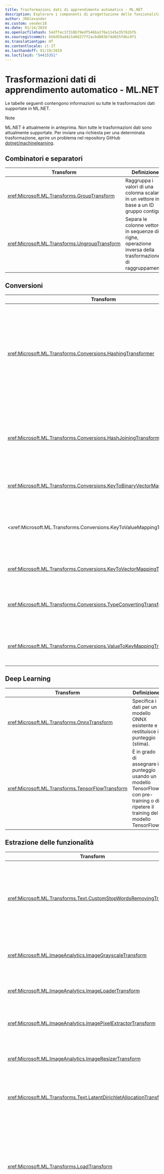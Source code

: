 ```yaml
---
title: Trasformazioni dati di apprendimento automatico - ML.NET
description: Esplorare i componenti di progettazione delle funzionalità supportati in ML.NET.
author: JRAlexander
ms.custom: seodec18
ms.date: 01/14/2019
ms.openlocfilehash: 54dffec37318b79edf546ba1f6e1145e35782bfb
ms.sourcegitcommit: b56d59ad42140d277f2acbd003b74d655fdbc9f1
ms.translationtype: HT
ms.contentlocale: it-IT
ms.lasthandoff: 01/19/2019
ms.locfileid: "54415351"
---
```

# <a name="machine-learning-data-transforms---mlnet"></a>Trasformazioni dati di apprendimento automatico - ML.NET

Le tabelle seguenti contengono informazioni su tutte le trasformazioni dati supportate in ML.NET.

> [!NOTE]
> ML.NET è attualmente in anteprima. Non tutte le trasformazioni dati sono attualmente supportate. Per inviare una richiesta per una determinata trasformazione, aprire un problema nel repository GitHub [dotnet/machinelearning](https://github.com/dotnet/machinelearning/issues).

## <a name="combiners-and-segregators"></a>Combinatori e separatori

| Transform | Definizione |
| --- | --- |
| <xref:Microsoft.ML.Transforms.GroupTransform> | Raggruppa i valori di una colonna scalare in un vettore in base a un ID gruppo contiguo. |
| <xref:Microsoft.ML.Transforms.UngroupTransform> | Separa le colonne vettore in sequenze di righe, operazione inversa della trasformazione di raggruppamento. |

## <a name="conversions"></a>Conversioni 

| Transform | Definizione |
| --- | --- |
| <xref:Microsoft.ML.Transforms.Conversions.HashingTransformer> | Esegue l'hashing di colonne a valore singolo o colonne vettore. Per le colonne vettore, esegue l'hashing di ogni slot separatamente. È in grado di eseguire l'hashing di valori di testo o valori di chiave. |
| <xref:Microsoft.ML.Transforms.Conversions.HashJoiningTransform> | Converte i valori di più colonne in hash. Questa trasformazione accetta input numerici e di testo, sia con colonne singole che vettoriali. |
| <xref:Microsoft.ML.Transforms.Conversions.KeyToBinaryVectorMappingTransformer> | Converte una chiave in una colonna vettore binaria. |
| <xref:Microsoft.ML.Transforms.Conversions.KeyToValueMappingTransformer > | Usa i metadati KeyValues per eseguire il mapping degli indici di chiave ai valori corrispondenti nei metadati KeyValues. |
| <xref:Microsoft.ML.Transforms.Conversions.KeyToVectorMappingTransformer> | Converte una chiave in una colonna vettore. |
| <xref:Microsoft.ML.Transforms.Conversions.TypeConvertingTransformer> | Modifica il tipo di colonna sottostante a condizione che il tipo possa essere convertito. |
| <xref:Microsoft.ML.Transforms.Conversions.ValueToKeyMappingTransformer> | Converte i valori di input (parole, numeri e così via) da indicizzare in un dizionario. |


## <a name="deep-learning"></a>Deep Learning

| Transform | Definizione |
| --- | --- |
| <xref:Microsoft.ML.Transforms.OnnxTransform> | Specifica i dati per un modello ONNX esistente e restituisce il punteggio (stima). |
| <xref:Microsoft.ML.Transforms.TensorFlowTransform> | È in grado di assegnare il punteggio usando un modello TensorFlow con pre-training o di ripetere il training del modello TensorFlow. |

## <a name="feature-extraction"></a>Estrazione delle funzionalità

| Transform | Definizione |
| --- | --- |
| <xref:Microsoft.ML.Transforms.Text.CustomStopWordsRemovingTransform> | Rimuove l'elenco specificato di parole non significative confrontando i singoli token (confronto senza distinzione tra maiuscole e minuscole) con le parole non significative.| 
| <xref:Microsoft.ML.ImageAnalytics.ImageGrayscaleTransform> | Accetta una o più colonne ImageType e le converte in una rappresentazione in scala di grigi della stessa immagine.|
| <xref:Microsoft.ML.ImageAnalytics.ImageLoaderTransform> | Accetta una o più colonne ReadOnlyMemory e le carica come ImageType. |
| <xref:Microsoft.ML.ImageAnalytics.ImagePixelExtractorTransform> | Accetta una o più colonne ImageType e le converte in una rappresentazione di vettore.|
| <xref:Microsoft.ML.ImageAnalytics.ImageResizerTransform> | Accetta una o più colonne ImageType e le ridimensiona in base all'altezza e alla larghezza specificate.|
| <xref:Microsoft.ML.Transforms.Text.LatentDirichletAllocationTransformer> | Implementa LightLDA, un'implementazione all'avanguardia dell'allocazione latente di Dirichlet.|
| <xref:Microsoft.ML.Transforms.LoadTransform> | Carica trasformazioni specifiche dal file di modello specificato. Consente trasformazioni di tipo "cherry-pick" da una catena serializzata o l'applicazione di una trasformazione con pre-training a una visualizzazione dati diversa, ma comunque compatibile. |
| <xref:Microsoft.ML.Transforms.Text.NgramExtractingTransformer> | Produce un elenco di conteggi di n-grammi (sequenze di valori consecutivi di lunghezza 1-n) in un vettore specifico di chiavi. Tale operazione viene eseguita creando un dizionario di n-grammi e usando l'ID nel dizionario come indice nell'elenco. | 
| <xref:Microsoft.ML.Transforms.Text.NgramExtractorTransform> | Trasforma una raccolta di testo in formato token (vettore di ReadOnlyMemory) o vettori di chiavi in vettori di funzionalità numerici. I vettori di funzionalità sono conteggi di n-grammi (sequenze di token consecutivi, parole o chiavi, di lunghezza 1-n). | 
| <xref:Microsoft.ML.Transforms.Text.NgramHashExtractingTransformer> | Trasforma una raccolta di testo in formato token (vettore di ReadOnlyMemory) in vettori di funzionalità numerici usando hash. | 
| <xref:Microsoft.ML.Transforms.Text.NgramHashingTransformer> | Produce un elenco di conteggi di n-grammi (sequenze di parole consecutive di lunghezza 1-n) in un testo specifico. | 
| <xref:Microsoft.ML.Transforms.Categorical.OneHotEncodingTransformer> | Converte il valore di categoria in una matrice di indicatori compilando un dizionario di categorie basato sui dati e usando l'ID presente nel dizionario come indice nella matrice |
| <xref:Microsoft.ML.Transforms.Projections.PcaTransform> | Calcola la proiezione del vettore di funzionalità in un sottospazio a bassa priorità. |
| <xref:Microsoft.ML.Transforms.Text.SentimentAnalyzingTransformer> | Usa un modello di sentiment con pre-training per assegnare un punteggio alle stringhe di input. |
| <xref:Microsoft.ML.Transforms.Text.StopWordsRemovingTransformer> | Rimuove l'elenco specifico della lingua di parole non significative (parole più comuni) confrontando i singoli token (confronto senza distinzione tra maiuscole e minuscole) con le parole non significative. |
| <xref:Microsoft.ML.Transforms.Text.WordBagBuildingTransformer> | Produce un elenco di conteggi di n-grammi (sequenze di parole consecutive) in un testo specifico. Tale operazione viene eseguita creando un dizionario di n-grammi e usando l'ID nel dizionario come indice nell'elenco. |
| <xref:Microsoft.ML.Transforms.Text.WordHashBagProducingTransformer> | Produce un elenco di conteggi di n-grammi (sequenze di parole consecutive di lunghezza 1-n) in un testo specifico. A tale scopo, esegue l'hashing di ogni n-grammo e usa il valore hash come indice nell'elenco. |
| <xref:Microsoft.ML.Transforms.Text.WordTokenizingTransformer> | Divide il testo in parole usando il carattere separatore. |


## <a name="image-model-featurizers"></a>Algoritmi di estrazione delle funzionalità del modello di immagine

| Transform | Definizione |
| --- | --- |
| <xref:Microsoft.ML.Transforms.AlexNetExtension> | Metodo di estensione da usare con <xref:Microsoft.ML.Transforms.DnnImageFeaturizerEstimator> per poter usare un modello [AlexNet](https://en.wikipedia.org/wiki/AlexNet) con pre-training. Il pacchetto NuGet contenente questa estensione include anche il file di modello binario. | 
| <xref:Microsoft.ML.Transforms.ResNet18Extension> | Metodo di estensione da usare con <xref:Microsoft.ML.Transforms.DnnImageFeaturizerEstimator> per poter usare un modello ResNet18 con pre-training. Il pacchetto NuGet contenente questa estensione include anche il file di modello binario. |
| <xref:Microsoft.ML.Transforms.ResNet50Extension> | Metodo di estensione da usare con <xref:Microsoft.ML.Transforms.DnnImageFeaturizerEstimator> per poter usare un modello ResNet50 con pre-training. Il pacchetto NuGet contenente questa estensione include anche il file di modello binario. |
| <xref:Microsoft.ML.Transforms.ResNet101Extension> | Metodo di estensione da usare con <xref:Microsoft.ML.Transforms.DnnImageFeaturizerEstimator> per poter usare un modello ResNet101 con pre-training. Il pacchetto NuGet contenente questa estensione include anche il file di modello binario. |

## <a name="label-parsing"></a>Analisi etichette

| Transform | Definizione |
| --- | --- |
| <xref:Microsoft.ML.Transforms.LabelConvertTransform> |  Converte le etichette. |
| <xref:Microsoft.ML.Transforms.LabelIndicatorTransform> | Esegue un nuovo mapping delle etichette multiclasse su etichette True, False binarie, principalmente per l'uso con OVA.|

## <a name="missing-values"></a>Valori mancanti

| Transform | Definizione |
| --- | --- |
| <xref:Microsoft.ML.Transforms.MissingValueDroppingTransformer> | Elimina i valori mancanti dalle colonne. |
| <xref:Microsoft.ML.Transforms.MissingValueIndicatorTransform> | Crea una colonna di output booleana con lo stesso numero di slot della colonna di input in cui il valore di output è true se manca il valore nella colonna di input. |
| <xref:Microsoft.ML.Transforms.MissingValueReplacingTransformer> | Consente di gestire i valori mancanti sostituendoli con il valore predefinito o con il valore medio/min/max (solo per le colonne non di testo). |

## <a name="normalization"></a>Normalization

| Transform | Definizione |
| --- | --- |
| <xref:Microsoft.ML.Transforms.Projections.LpNormalizingTransformer> | Trasformazione di normalizzazione Lp-Norm (a livello di vettore/riga). |
| <xref:Microsoft.ML.Transforms.Normalizers.MeanVarDblAggregator> | Calcola la media e la varianza per una colonna con valori vettoriali. Tiene traccia della media corrente e del valore M2 (somma dei quadrati delle differenze dei valori rispetto al valore medio), del numero di valori diversi da numeri e del numero di elementi diversi da zero. |
| <xref:Microsoft.ML.Transforms.Normalizers.MeanVarSngAggregator> | Calcola la media e la varianza per una colonna con valori vettoriali. Tiene traccia della media corrente e del valore M2 (somma dei quadrati delle differenze dei valori rispetto al valore medio), del numero di valori diversi da numeri e del numero di elementi diversi da zero. |
| <xref:Microsoft.ML.Transforms.Normalizers.MinMaxDblAggregator> | Tiene traccia dei valori minimo, massimo, del numero di valori di tipo non sparse (vCount) e del numero di chiamate ProcessValue() (trainCount) per una colonna con valori vettoriali. |
| <xref:Microsoft.ML.Transforms.Normalizers.NormalizeTransform> | Standardizza gli intervalli di funzionalità. |
| <xref:Microsoft.ML.Transforms.Normalizers.NormalizingTransformer> |Standardizza gli intervalli di funzionalità. |

## <a name="onnx"></a>Onnx

| Transform | Definizione |
| --- | --- |
| <xref:Microsoft.ML.Transforms.OnnxTransform> | Assegna punteggi ai modelli ONNX con pre-training che usano lo standard ONNX v1.2 |

## <a name="preprocessing"></a>Pre-elaborazione
| Transform | Definizione |
| --- | --- |
| <xref:Microsoft.ML.Transforms.BootstrapSamplingTransformer> | Approssima il campionamento bootstrap usando il campionamento Poisson. |
| <xref:Microsoft.ML.Transforms.Projections.RandomFourierFeaturizingTransformer> | Produce una RFF (Random Fourier Feature). |
| <xref:Microsoft.ML.Transforms.Text.TokenizingByCharactersTransformer> | Tokenizer orientato ai caratteri in cui il testo viene considerato una sequenza di caratteri. |
| <xref:Microsoft.ML.Transforms.Projections.VectorWhiteningTransformer> | Semplifica l'ottimizzazione per favorire l'identificazione dei pesi. |

## <a name="row-filters"></a>Filtri di riga

| Transform | Definizione |
| --- | --- |
| <xref:Microsoft.ML.Transforms.RowShufflingTransformer> | Seleziona in ordine casuale il tentativo casuale di esecuzione di un cursore usando un pool di un determinato numero di righe.  |
| <xref:Microsoft.ML.Transforms.SkipFilter> | Consente di limitare l'input a un subset di righe ignorando un numero di righe. |
| <xref:Microsoft.ML.Transforms.SkipTakeFilter> | Consente di limitare l'input a un subset di righe in un offset facoltativo. Può essere usato per implementare il paging dei dati. Quando viene creato con SkipTakeFilter.SkipArguments si comporta come `SkipFilter`.
| <xref:Microsoft.ML.Transforms.TakeFilter> | Consente di limitare l'input a un subset di righe accettando le prime N righe. |


## <a name="schema"></a>Schema

| Transform | Definizione |
| --- | --- |
| <xref:Microsoft.ML.Transforms.ColumnCopyingTransformer> | Duplica le colonne dal set di dati.|
| <xref:Microsoft.ML.Transforms.ColumnSelectingTransformer> | Seleziona un set di colonne da eliminare o mantenere in un determinato input. |
| <xref:Microsoft.ML.Transforms.FeatureSelection.SlotsDroppingTransformer> | Elimina gli slot dalle colonne.|
| <xref:Microsoft.ML.Transforms.OptionalColumnTransform> | Crea una nuova colonna con il tipo e i valori predefiniti specificati. |
| <xref:Microsoft.ML.Transforms.RangeFilter> | Filtra una vista dati in una colonna di tipo Single, Double o Key (contigua). Mantiene i valori che sono compresi nell'intervallo min/max specificato. Le righe NaN vengono sempre escluse tramite filtro. Se l'input è di tipo Key, i valori min/max vengono considerati percentuali del numero di valori. |

## <a name="tensorflow"></a>TensorFlow

| Transform | Definizione |
| --- | --- |
| <xref:Microsoft.ML.Transforms.TensorFlowTransform> | Assegna il punteggio usando un modello TensorFlow con pre-training o ripete il training del modello TensorFlow. |

## <a name="text-processing-and-featurization"></a>Elaborazione testo ed estrazione funzionalità

| Transform | Definizione |
| --- | --- |
| <xref:Microsoft.ML.Transforms.Text.TextNormalizingTransformer> | Trasformazione di normalizzazione del testo che consente la normalizzazione delle maiuscole/minuscole, la rimozione di segni diacritici, segni di punteggiatura e/o numeri. La trasformazione opera sull'input di testo e sul vettore di token/testo (vettore di ReadOnlyMemory). |
| <xref:Microsoft.ML.Transforms.Text.TokenizingByCharactersTransformer> | Tokenizer orientato ai caratteri in cui il testo viene considerato una sequenza di caratteri. |

## <a name="time-series"></a>Serie temporale

| Transform | Definizione |
| --- | --- |
| <xref:Microsoft.ML.TimeSeriesProcessing.ExponentialAverageTransform> | Accetta una media ponderata dei valori: ExpAvg(y_t) = a * y_t + (1-a) * ExpAvg(y_(t-1)). |
| <xref:Microsoft.ML.TimeSeriesProcessing.IidChangePointDetector> | Implementa la trasformazione di rilevamento del punto di modifica per una sequenza i.i.d. (campione casuale) in base alla stima kernel di densità adattiva e alle martingale. |
| <xref:Microsoft.ML.TimeSeriesProcessing.IidSpikeDetector> | Implementa la trasformazione di rilevamento del picco per una sequenza i.i.d. (campione casuale) in base alla stima kernel di densità adattiva. |
| <xref:Microsoft.ML.TimeSeriesProcessing.MovingAverageTransform> | Offre una media ponderata dei valori della finestra temporale scorrevole. |
| <xref:Microsoft.ML.TimeSeriesProcessing.PercentileThresholdTransform> | Determina se il valore corrente della serie temporale appartiene al percentile dei valori massimi della finestra temporale scorrevole. |
| <xref:Microsoft.ML.TimeSeriesProcessing.PValueTransform> | Calcola il livello di significatività empirico del valore corrente della serie in base agli altri valori presenti nella finestra temporale scorrevole. |
| <xref:Microsoft.ML.TimeSeriesProcessing.SlidingWindowTransform> | Restituisce una finestra temporale scorrevole in una serie temporale di tipo Single. |
| <xref:Microsoft.ML.TimeSeriesProcessing.SsaChangePointDetector> | Implementa la trasformazione di rilevamento del punto di modifica in base alla modellazione Singular Spectrum della serie temporale. |
| <xref:Microsoft.ML.TimeSeriesProcessing.SsaSpikeDetector> | Implementa la trasformazione di rilevamento del picco in base alla modellazione Singular Spectrum della serie temporale. |

## <a name="miscellaneous"></a>Varie

| Transform | Definizione |
| --- | --- |
| <xref:Microsoft.ML.Transforms.CompositeTransformer> | Crea una trasformazione dati composita. |
| <xref:Microsoft.ML.Transforms.CustomMappingTransformer%602> | Genera colonne aggiuntive all'elemento `IDataView` specificato. Non modifica il numero di righe e può essere vista come un risultato dell'applicazione della funzione dell'utente a ogni riga dei dati di input.|
| <xref:Microsoft.ML.Transforms.GenerateNumberTransform> | Aggiunge una colonna con una sequenza di numeri generata. |
| <xref:Microsoft.ML.Transforms.ProduceIdTransform> | Produce una colonna con l'ID del cursore come colonna. |
| <xref:Microsoft.ML.Transforms.RandomNumberGenerator> | Genera un numero casuale. |
